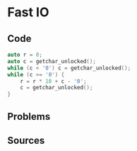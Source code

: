 # Fast IO

## Code

```cpp
auto r = 0;
auto c = getchar_unlocked();
while (c < '0') c = getchar_unlocked();
while (c >= '0') {
    r = r * 10 + c - '0';
    c = getchar_unlocked();
}
```

## Problems

## Sources
